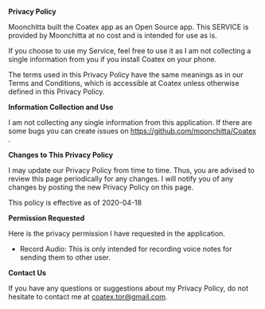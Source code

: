 **Privacy Policy**

Moonchitta built the Coatex app as an Open Source app. This SERVICE is provided by Moonchitta at no cost and is intended for use as is.

If you choose to use my Service, feel free to use it as I am not collecting a single information from you if you install Coatex on your phone.

The terms used in this Privacy Policy have the same meanings as in our Terms and Conditions, which is accessible at Coatex unless otherwise defined in this Privacy Policy.

**Information Collection and Use**

I am not collecting any single information from this application. If there are some bugs you can create issues on https://github.com/moonchitta/Coatex .

**Changes to This Privacy Policy**

I may update our Privacy Policy from time to time. Thus, you are advised to review this page periodically for any changes. I will notify you of any changes by posting the new Privacy Policy on this page.

This policy is effective as of 2020-04-18

**Permission Requested**

Here is the privacy permission I have requested in the application.

* Record Audio: This is only intended for recording voice notes for sending them to other user.

**Contact Us**

If you have any questions or suggestions about my Privacy Policy, do not hesitate to contact me at coatex.tor@gmail.com.